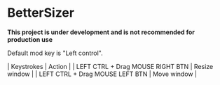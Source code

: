 # BetterSizer

**This project is under development and is not recommended for production use**

Default mod key is "Left control". 

| Keystrokes						| Action		|
| LEFT CTRL + Drag MOUSE RIGHT BTN	| Resize window	|
| LEFT CTRL + Drag MOUSE LEFT BTN	| Move window	|